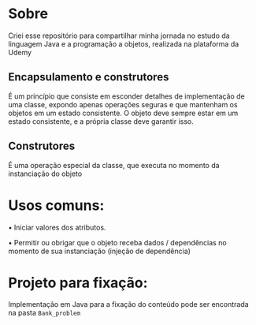 # Sobre
Criei esse repositório para compartilhar minha jornada no estudo da linguagem Java e a programação a objetos, realizada na plataforma da Udemy

## Encapsulamento e construtores
É um princípio que consiste em esconder detalhes de implementação 
de uma classe, expondo apenas operações seguras e que mantenham 
os objetos em um estado consistente. O objeto deve sempre 
estar em um estado consistente, e a própria classe deve garantir isso.

## Construtores 
É uma operação especial da classe, que executa no momento da 
instanciação do objeto

# Usos comuns:
• Iniciar valores dos atributos.

• Permitir ou obrigar que o objeto receba dados / dependências no momento de sua 
instanciação (injeção de dependência)

# Projeto para fixação:
Implementação em Java para a fixação do conteúdo pode ser encontrada na pasta `Bank_problem `
